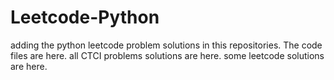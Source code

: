 # Leetcode-Python
adding the python leetcode problem solutions in this repositories. 
The code files are here.
all CTCI problems solutions are here.
some leetcode solutions are here.













































































































































































































































































































































































































































































































































































































































































































































































































































































































































































































































